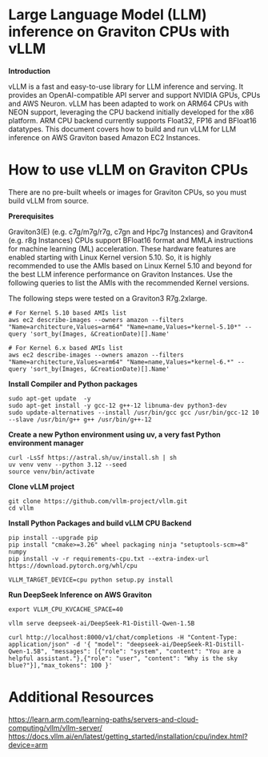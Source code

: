 # Large Language Model (LLM) inference on Graviton CPUs with vLLM

**Introduction**

vLLM is a fast and easy-to-use library for LLM inference and serving. It provides an OpenAI-compatible API server and support NVIDIA GPUs, CPUs and AWS Neuron. vLLM has been adapted to work on ARM64 CPUs with NEON support, leveraging the CPU backend initially developed for the x86 platform. ARM CPU backend currently supports Float32, FP16 and BFloat16 datatypes.
This document covers how to build and run vLLM for LLM inference on AWS Graviton based Amazon EC2 Instances. 

# How to use vLLM on Graviton CPUs

There are no pre-built wheels or images for Graviton CPUs, so you must build vLLM from source.

**Prerequisites**

Graviton3(E) (e.g. c7g/m7g/r7g, c7gn and Hpc7g Instances) and Graviton4 (e.g. r8g Instances) CPUs support BFloat16 format and MMLA instructions for machine learning (ML) acceleration. These hardware features are enabled starting with Linux Kernel version 5.10. So, it is highly recommended to use the AMIs based on Linux Kernel 5.10 and beyond for the best LLM inference performance on Graviton Instances. Use the following queries to list the AMIs with the recommended Kernel versions.

The following steps were tested on a Graviton3 R7g.2xlarge.

```
# For Kernel 5.10 based AMIs list
aws ec2 describe-images --owners amazon --filters "Name=architecture,Values=arm64" "Name=name,Values=*kernel-5.10*" --query 'sort_by(Images, &CreationDate)[].Name'

# For Kernel 6.x based AMIs list
aws ec2 describe-images --owners amazon --filters "Name=architecture,Values=arm64" "Name=name,Values=*kernel-6.*" --query 'sort_by(Images, &CreationDate)[].Name'
```

**Install Compiler and Python packages**
```
sudo apt-get update  -y
sudo apt-get install -y gcc-12 g++-12 libnuma-dev python3-dev
sudo update-alternatives --install /usr/bin/gcc gcc /usr/bin/gcc-12 10 --slave /usr/bin/g++ g++ /usr/bin/g++-12
```

**Create a new Python environment using uv, a very fast Python environment manager**
```
curl -LsSf https://astral.sh/uv/install.sh | sh
uv venv venv --python 3.12 --seed
source venv/bin/activate
```

**Clone vLLM project**
```
git clone https://github.com/vllm-project/vllm.git
cd vllm
```

**Install Python Packages and build vLLM CPU Backend**

```
pip install --upgrade pip
pip install "cmake>=3.26" wheel packaging ninja "setuptools-scm>=8" numpy
pip install -v -r requirements-cpu.txt --extra-index-url https://download.pytorch.org/whl/cpu

VLLM_TARGET_DEVICE=cpu python setup.py install
```

**Run DeepSeek Inference on AWS Graviton**

```
export VLLM_CPU_KVCACHE_SPACE=40

vllm serve deepseek-ai/DeepSeek-R1-Distill-Qwen-1.5B

curl http://localhost:8000/v1/chat/completions -H "Content-Type: application/json" -d '{ "model": "deepseek-ai/DeepSeek-R1-Distill-Qwen-1.5B", "messages": [{"role": "system", "content": "You are a helpful assistant."},{"role": "user", "content": "Why is the sky blue?"}],"max_tokens": 100 }'
```

# Additional Resources
https://learn.arm.com/learning-paths/servers-and-cloud-computing/vllm/vllm-server/
https://docs.vllm.ai/en/latest/getting_started/installation/cpu/index.html?device=arm
